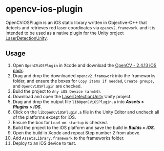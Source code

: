 # opencv-ios-plugin

OpenCViOSPlugin is an iOS static library written in Objective-C++ that detects and retrieves red laser coordinates via `opencv2.framework`, and it is intended to be used as a native plugin for the Unity project [LaserDetectionUnity]().

<h2> Usage </h2>

1. Open `OpenCViOSPlugin` in Xcode and download the [OpenCV - 2.4.13 iOS pack](https://sourceforge.net/projects/opencvlibrary/files/opencv-ios/2.4.13/opencv2.framework.zip/download).
2. Drag and drop the downloaded `opencv2.framework` into the frameworks folder, and ensure the boxes for `Copy items if needed`, `Create groups`, and `OpenCViOSPlugin` are checked.
3. Build the project to `Any iOS Device (arm64)`.
4. Download and open the [LaserDetectionUnity]() Unity project.
5. Drag and drop the output file `libOpenCViOSPlugin.a` into _**Assets > Plugins > iOS**_.
6. Click on the `libOpenCViOSPlugin.a` file in the Unity Editor and uncheck all of the platforms except for iOS.
7. Ensure the box for `Load on startup` is checked.
8. Build the project to the iOS platform and save the build in _**Builds > iOS**_.
9. Open the build in Xcode and repeat Step number 2 from above.
10. Add `AssetsLibrary.framework` to the frameworks folder.
11. Deploy to an iOS device to test.
